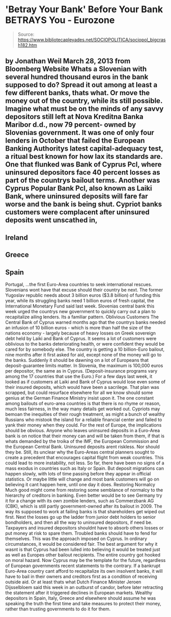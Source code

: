 # 'Betray Your Bank' Before Your Bank BETRAYS You - Eurozone

> Source: https://www.bibliotecapleyades.net/SOCIOPOLITICA/sociopol_bigcrash182.htm

by Jonathan Weil
March 28, 2013
from
Bloomberg Website
Whats a Slovenian with several hundred thousand
euros in the bank supposed to do? Spread it out among at least a few
different banks, thats what. Or move the money out of the country, while
its still possible.
Imagine what must be on the minds of any savvy
depositors still left at
Nova Kreditna Banka Maribor d.d., now 79 percent- owned by Slovenias
government. It was one of only four lenders in October that failed the
European Banking Authoritys latest capital-adequacy test, a ritual best
known for how lax its standards are.
One that
flunked was Bank of Cyprus Pcl, where uninsured depositors face 40
percent losses as part of the countrys bailout terms. Another was Cyprus
Popular Bank Pcl, also known as Laiki Bank, where uninsured deposits will
fare far worse and the bank is being shut.
Cypriot banks customers were complacent after
uninsured deposits went unscathed in,
-
Ireland
-
Greece
-
Spain
-
Portugal,
...the first Euro-Area countries to seek
international rescues. Slovenians wont have that excuse should their
country be next.
The former Yugoslav republic needs about 3
billion euros ($3.8 billion) of funding this year, while its struggling
banks need 1 billion euros of fresh capital, the
International Monetary Fund said last week.
Slovenias
central
bank this week urged the countrys new government to quickly carry out a
plan to recapitalize ailing lenders. Its a familiar pattern.
Oblivious Customers
The Central Bank of Cyprus
warned months ago that the countrys banks needed an infusion of 10
billion euros - which is more than half the size of the nations economy -
largely because of heavy losses on Greek sovereign debt held by Laiki and
Bank of Cyprus.
It seems a lot of customers were oblivious to
the banks deteriorating health, or were
confident they would be cared for by somebody else. The country is
getting a 10 billion-Euro bailout, nine months after it first asked for aid,
except none of the money will go to the banks.
Suddenly it should be dawning on a lot of
Europeans that deposit-guarantee limits matter.
In Slovenia, the
maximum is 100,000 euros per depositor, the
same as in Cyprus. (Deposit-insurance programs vary among the 17
countries that use the Euro.) For a few days last week, it looked as if
customers at Laiki and Bank of Cyprus would lose even some of their insured
deposits, which would have been a sacrilege.
That plan was scrapped, but could resurface
elsewhere for all we know should some genius at the German Finance Ministry
insist upon it. The one constant among bailouts of euro-area countries is
that there is no rhyme or reason, much less fairness, in the way many
details get worked out.
Cypriots may
bemoan the inequities of their
rough treatment, as might a bunch of wealthy Russians who mistook the
island for a reliable financial center and failed to
yank their money when they could. For the rest of Europe, the
implications should be obvious.
Anyone who leaves uninsured deposits in a
Euro-Area bank is on notice that their money can and will be taken from
them, if that is whats demanded by the troika of the IMF, the European
Commission and the European Central Bank.
Uninsured deposits arent riskless. Nor should
they be. Still, its unclear why the Euro-Areas central planners sought to
create a precedent that encourages capital flight from weak countries. This
could lead to more instability, not less.
So far, there have been no signs of a mass
exodus in countries such as Italy or Spain. But deposit migrations can
happen slowly, with lots of time passing before they appear in official
statistics.
Or maybe little will change and most bank
customers will go on believing it cant happen here, until one day it
does.
Restoring Normalcy
Much good might come from restoring some
semblance of normalcy to the hierarchy of creditors in banking. Even better
would be to see Germany try it for a change with its own zombie lenders,
such as Commerzbank AG (CBK), which is still partly government-owned after
its bailout in 2009.
The way its supposed to work at failing banks
is that shareholders get wiped out first.
Next the losses go up the ladder from junior
debt holders to senior bondholders, and then all the way to uninsured
depositors, if need be. Taxpayers and insured depositors shouldnt have to
absorb others losses or put money at risk to spare them. Troubled banks
should have to fend for themselves.
This was the approach imposed on Cyprus. In
ordinary circumstances, it would be considered fair. The best argument for
why it wasnt is that Cyprus had been lulled into believing it would be
treated just as well as Europes other bailout recipients. The entire
country got hooked on moral hazard.
Now Cyprus may be the template for the future,
regardless of European governments recent statements to the contrary.
If a bankrupt Euro-Area country cant afford to
recapitalize its own insolvent banks, it will have to bail in their owners
and creditors first as a condition of receiving outside aid. Or at least
thats what Dutch Finance Minister Jeroen Dijsselbloem said this week
in an
outburst of candor, before later retracting the statement after it
triggered declines in European markets.
Wealthy depositors in Spain, Italy, Greece and
elsewhere should assume he was
speaking the truth the first time and take measures to protect their
money, rather than trusting governments to do it for them.
